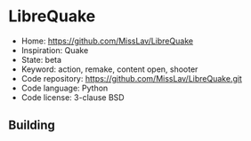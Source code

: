 # LibreQuake

- Home: https://github.com/MissLav/LibreQuake
- Inspiration: Quake
- State: beta
- Keyword: action, remake, content open, shooter
- Code repository: https://github.com/MissLav/LibreQuake.git
- Code language: Python
- Code license: 3-clause BSD

## Building
